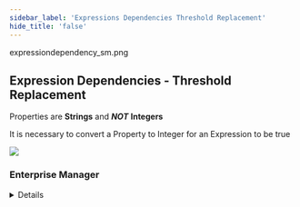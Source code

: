 ```yaml
---
sidebar_label: 'Expressions Dependencies Threshold Replacement'
hide_title: 'false'
---
```


<head>
  <meta name="robots" content="noindex, nofollow" />
</head>

expressiondependency_sm.png

## Expression Dependencies - Threshold Replacement

Properties are **Strings** and **_NOT_** **Integers**

It is necessary to convert a Property to Integer for an Expression to be true

![](../static/imgadvanced/expressiondependency_sm.png)


### Enterprise Manager

<details>

Properties are **Strings** and **_NOT_** **Integers**

It is necessary to convert a Property to Integer for an Expression to be true

![](../static/imgadvanced/ThreshReplace.png)

</details>